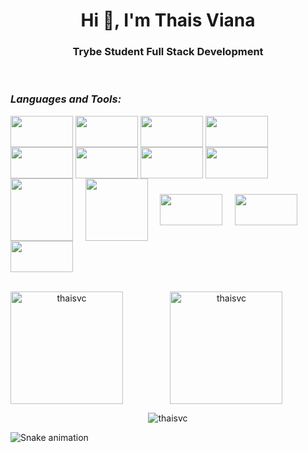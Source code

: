 <h1 align="center">Hi 👋, I'm Thais Viana</h1>
<h3 align="center">Trybe Student Full Stack Development</h3>
<br>
<h3 align="left"><i>Languages and Tools:</i></h3>
<div style="display: inline_block ><br>

<img align="center" height="50" width="100" src="https://www.vectorlogo.zone/logos/gnu_bash/gnu_bash-ar21.svg" />
<img align="center" height="50" width="100" src="https://www.vectorlogo.zone/logos/github/github-ar21.svg" />
<img align="center" height="50" width="100" src="https://cdn.jsdelivr.net/gh/devicons/devicon/icons/cplusplus/cplusplus-original.svg" />
<img align="center" height="50" width="100" src="https://cdn.jsdelivr.net/gh/devicons/devicon/icons/javascript/javascript-original.svg" />
<img align="center" height="50" width="100" src="https://cdn.jsdelivr.net/gh/devicons/devicon/icons/html5/html5-plain-wordmark.svg" />       
<img align="center" height="50" width="100" src="https://cdn.jsdelivr.net/gh/devicons/devicon/icons/react/react-original-wordmark.svg" />  
<img align="center" height="50" width="100" src="https://cdn.jsdelivr.net/gh/devicons/devicon/icons/css3/css3-original-wordmark.svg" />  
<img align="center" height="50" width="100"  src="https://cdn.jsdelivr.net/gh/devicons/devicon/icons/bootstrap/bootstrap-original-wordmark.svg" />
<img align="center" height="50" width="100" src="https://cdn.jsdelivr.net/gh/devicons/devicon/icons/redux/redux-original.svg" /><br>
<img align="center" height="100" width="100" src="https://cdn.jsdelivr.net/gh/devicons/devicon/icons/nodejs/nodejs-original-wordmark.svg" /> &nbsp;  &nbsp; 
<img align="center" height="100" width="100" src="https://cdn.jsdelivr.net/gh/devicons/devicon/icons/mysql/mysql-plain-wordmark.svg" />   &nbsp;  &nbsp;
<img align="center" height="50" width="100" src="https://www.vectorlogo.zone/logos/linux/linux-ar21.svg" />  &nbsp;  &nbsp;    
<img align="center" height="50" width="100" src="https://www.vectorlogo.zone/logos/jestjsio/jestjsio-ar21.svg" />  
<img align="center" height="50" width="100"   src="https://cdn.jsdelivr.net/gh/devicons/devicon/icons/git/git-plain-wordmark.svg" />   
</div>
                                                                                                                                 
<br>
  <div align="center">                                                                                                                               
 <img align="left" height="180em" src="https://github-readme-stats.vercel.app/api/top-langs?username=thaisvc&show_icons=true&theme=dracula&locale=en&layout=compact" alt="thaisvc" />

&nbsp;<img align="center" height="180em" src="https://github-readme-stats.vercel.app/api?username=thaisvc&show_icons=true&theme=dracula&hide_border=true&cache_seconds=1840&locale=en" alt="thaisvc" />

<img align="center" src="https://github-readme-streak-stats.herokuapp.com/?user=thaisvc&theme=dark" alt="thaisvc" />                                        </div>                                                                                 
  
   ![Snake animation](https://github.com/Thaisvc/blob/output/github-contribution-grid-snake.svg)                                                                                                               
